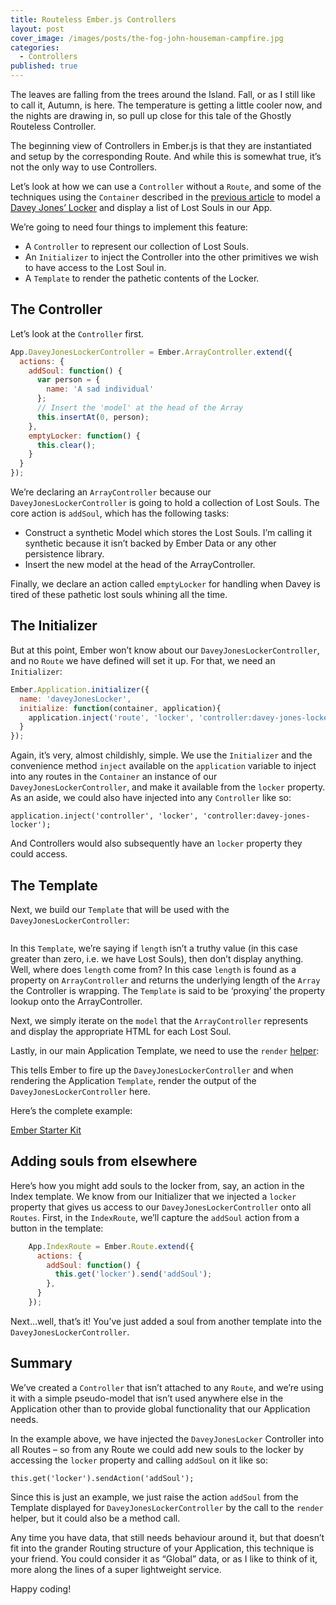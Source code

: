 ```yaml
---
title: Routeless Ember.js Controllers
layout: post
cover_image: /images/posts/the-fog-john-houseman-campfire.jpg
categories:
  - Controllers
published: true
---
```

The leaves are falling from the trees around the Island. Fall, or as I still like to call it, Autumn, is here. The temperature is getting a little cooler now, and the nights are drawing in, so pull up close for this tale of the Ghostly Routeless Controller.

<!--more-->

The beginning view of Controllers in Ember.js is that they are instantiated and setup by the corresponding Route. And while this is somewhat true, it&#8217;s not the only way to use Controllers.

Let&#8217;s look at how we can use a `Controller` without a `Route`, and some of the techniques using the `Container` described in the [previous article][1] to model a [Davey Jones&#8217; Locker][2] and display a list of Lost Souls in our App.

We&#8217;re going to need four things to implement this feature:

  * A `Controller` to represent our collection of Lost Souls.
  * An `Initializer` to inject the Controller into the other primitives we wish to have access to the Lost Soul in.
  * A `Template` to render the pathetic contents of the Locker.

## The Controller

Let&#8217;s look at the `Controller` first.

~~~javascript
App.DaveyJonesLockerController = Ember.ArrayController.extend({
  actions: {
    addSoul: function() {
      var person = {
        name: 'A sad individual'
      };
      // Insert the 'model' at the head of the Array
      this.insertAt(0, person);
    },
    emptyLocker: function() {
      this.clear();
    }
  }
});
~~~

We&#8217;re declaring an `ArrayController` because our `DaveyJonesLockerController` is going to hold a collection of Lost Souls. The core action is `addSoul`, which has the following tasks:

  * Construct a synthetic Model which stores the Lost Souls. I&#8217;m calling it synthetic because it isn&#8217;t backed by Ember Data or any other persistence library.
  * Insert the new model at the head of the ArrayController.

Finally, we declare an action called `emptyLocker` for handling when Davey is tired of these pathetic lost souls whining all the time.

## The Initializer

But at this point, Ember won&#8217;t know about our `DaveyJonesLockerController`, and no `Route` we have defined will set it up. For that, we need an `Initializer`:

~~~javascript
Ember.Application.initializer({
  name: 'daveyJonesLocker',
  initialize: function(container, application){
    application.inject('route', 'locker', 'controller:davey-jones-locker');
  }
});
~~~

Again, it&#8217;s very, almost childishly, simple. We use the `Initializer` and the convenience method `inject` available on the `application` variable to inject into any routes in the `Container` an instance of our `DaveyJonesLockerController`, and make it available from the `locker` property. As an aside, we could also have injected into any `Controller` like so:

`application.inject('controller', 'locker', 'controller:davey-jones-locker');`

And Controllers would also subsequently have an `locker` property they could access.

## The Template

Next, we build our `Template` that will be used with the `DaveyJonesLockerController`:

~~~html
~~~

In this `Template`, we&#8217;re saying if `length` isn&#8217;t a truthy value (in this case greater than zero, i.e. we have Lost Souls), then don&#8217;t display anything. Well, where does `length` come from? In this case `length` is found as a property on `ArrayController` and returns the underlying length of the `Array` the Controller is wrapping. The `Template` is said to be &#8216;proxying&#8217; the property lookup onto the ArrayController.

Next, we simply iterate on the `model` that the `ArrayController` represents and display the appropriate HTML for each Lost Soul.

Lastly, in our main Application Template, we need to use the `render` [helper][3]:

This tells Ember to fire up the `DaveyJonesLockerController` and when rendering the Application `Template`, render the output of the `DaveyJonesLockerController` here.

Here&#8217;s the complete example:

<a class="jsbin-embed" href="http://emberjs.jsbin.com/fubocuniquno/4/embed?output">Ember Starter Kit</a><script src="http://static.jsbin.com/js/embed.js"></script>

## Adding souls from elsewhere

Here&#8217;s how you might add souls to the locker from, say, an action in the Index template. We know from our Initializer that we injected a `locker` property that gives us access to our `DaveyJonesLockerController` onto all `Routes`. First, in the `IndexRoute`, we&#8217;ll capture the `addSoul` action from a button in the template:

~~~javascript
    App.IndexRoute = Ember.Route.extend({
      actions: {
        addSoul: function() {
          this.get('locker').send('addSoul');
        },
      }
    });
~~~

Next&#8230;well, that&#8217;s it! You&#8217;ve just added a soul from another template into the `DaveyJonesLockerController`.

## Summary

We&#8217;ve created a `Controller` that isn&#8217;t attached to any `Route`, and we&#8217;re using it with a simple pseudo-model that isn&#8217;t used anywhere else in the Application other than to provide global functionality that our Application needs.

In the example above, we have injected the `DaveyJonesLocker` Controller into all Routes &#8211; so from any Route we could add new souls to the locker by accessing the `locker` property and calling `addSoul` on it like so:

`this.get('locker').sendAction('addSoul');`

Since this is just an example, we just raise the action `addSoul` from the Template displayed for `DaveyJonesLockerController` by the call to the `render` helper, but it could also be a method call.

Any time you have data, that still needs behaviour around it, but that doesn&#8217;t fit into the grander Routing structure of your Application, this technique is your friend. You could consider it as &#8220;Global&#8221; data, or as I like to think of it, more along the lines of a super lightweight service.

Happy coding!

 [1]: http://ember.zone/beginning-to-understand-the-ember-js-container/
 [2]: http://en.wikipedia.org/wiki/Davy_Jones'_Locker
 [3]: http://emberjs.com/guides/templates/rendering-with-helpers/#toc_comparison-table
